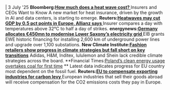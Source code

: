 | 3 July '25
**Bloomberg:[How much does a heat wave cost? ](https://www.bloomberg.com/news/features/2025-07-01/how-much-does-a-heat-wave-cost-insurers-and-ceos-want-to-know?sref=peEFYOHm)**
Insurers and CEOs Want to Know A new market for heat insurance, driven by the growth in AI and data centers, is starting to emerge.
**Reuters:[Heatwaves may cut GDP by 0.5 pct points in Europe, Allianz says ](https://www.reuters.com/sustainability/cop/heatwaves-may-cut-gdp-by-05-pct-points-europe-allianz-says-2025-07-02/)**
Insurer compares a day with temperatures above 32°C to half a day of strikes.
**energynews:[Germany allocates €450mn to modernise Lower Saxony’s electricity grid ](https://energynews.pro/en/germany-allocates-e450mn-to-modernise-lower-saxonys-electricity-grid/)**
EIB grants EWE historic financing for installing 2,600 km of underground power lines and upgrade over 1,100 substations.
**New Climate Institute:[Fashion retailers show progress in climate strategies but fall short on key transitions](https://newclimate.org/resources/publications/corporate-climate-responsibility-monitor-2025-fashion-sector)**
Adidas, H&M, Inditex, lululemon and Shein lack credible climate strategies across the board.
**Financial Times:[Poland’s clean energy usage overtakes coal for first time](https://www.ft.com/content/ae920241-597e-49d9-a4b9-bfdfa9deabb6) **
Latest data indicates progress for EU country most dependent on the fossil fuel.
**Reuters:[EU to compensate exporting industries for carbon levy ](https://www.reuters.com/sustainability/climate-energy/eu-compensate-exporting-industries-carbon-levy-2025-07-02/)**
European industries that sell their goods abroad will receive compensation for the CO2 emissions costs they pay in Europe.